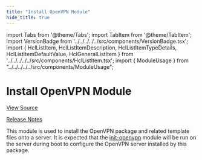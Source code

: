 ```yaml
---
title: "Install OpenVPN Module"
hide_title: true
---
```


import Tabs from '@theme/Tabs';
import TabItem from '@theme/TabItem';
import VersionBadge from '../../../../../src/components/VersionBadge.tsx';
import { HclListItem, HclListItemDescription, HclListItemTypeDetails, HclListItemDefaultValue, HclGeneralListItem } from '../../../../../src/components/HclListItem.tsx';
import { ModuleUsage } from "../../../../../src/components/ModuleUsage";

<VersionBadge repoTitle="Open VPN Package Infrastructure Package" version="0.27.5" lastModifiedVersion="0.27.4"/>

# Install OpenVPN Module

<a href="https://github.com/gruntwork-io/terraform-aws-openvpn/tree/v0.27.5/modules/install-openvpn" className="link-button" title="View the source code for this module in GitHub.">View Source</a>

<a href="https://github.com/gruntwork-io/terraform-aws-openvpn/releases/tag/v0.27.4" className="link-button" title="Release notes for only versions which impacted this module.">Release Notes</a>

This module is used to install the OpenVPN package and related template files onto a server. It is expected that
the [init-openvpn](https://github.com/gruntwork-io/terraform-aws-openvpn/tree/v0.27.5/modules/init-openvpn) module will be run on the server during boot to configure the OpenVPN server installed by this
package.


<!-- ##DOCS-SOURCER-START
{
  "originalSources": [
    "https://github.com/gruntwork-io/terraform-aws-openvpn/tree/v0.27.5/modules/install-openvpn/readme.md",
    "https://github.com/gruntwork-io/terraform-aws-openvpn/tree/v0.27.5/modules/install-openvpn/variables.tf",
    "https://github.com/gruntwork-io/terraform-aws-openvpn/tree/v0.27.5/modules/install-openvpn/outputs.tf"
  ],
  "sourcePlugin": "module-catalog-api",
  "hash": "c600ea8c9dbec4896e59a6a61287df1b"
}
##DOCS-SOURCER-END -->
